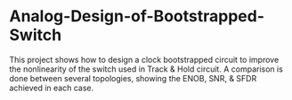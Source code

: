 # Analog-Design-of-Bootstrapped-Switch
This project shows how to design a clock bootstrapped circuit to improve the nonlinearity of the switch used in Track &amp; Hold circuit. A comparison is done between several topologies, showing the ENOB, SNR, &amp; SFDR achieved in each case.
